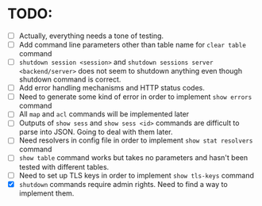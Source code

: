 TODO:
=====
 - [ ] Actually, everything needs a tone of testing.
 - [ ] Add command line parameters other than table name for `clear table` command
 - [ ] `shutdown session <session>` and `shutdown sessions server <backend/server>` does not seem to shutdown anything even though shutdown command is correct.
 - [ ] Add error handling mechanisms and HTTP status codes.
 - [ ] Need to generate some kind of error in order to implement `show errors` command
 - [ ] All `map` and `acl` commands will be implemented later
 - [ ] Outputs of `show sess` and `show sess <id>` commands are difficult to parse into JSON. Going to deal with them later.
 - [ ] Need resolvers in config file in order to implement `show stat resolvers` command
 - [ ] `show table` command works but takes no parameters and hasn't been tested with different tables.
 - [ ] Need to set up TLS keys in order to implement `show tls-keys` command
 - [x] `shutdown` commands require admin rights. Need to find a way to implement them.
